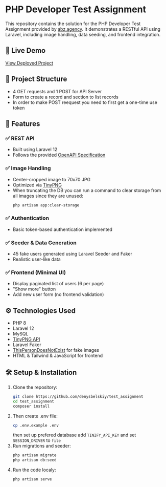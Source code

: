 # PHP Developer Test Assignment

This repository contains the solution for the PHP Developer Test Assignment provided by [abz.agency](http://www.abz.agency). It demonstrates a RESTful API using Laravel, including image handling, data seeding, and frontend integration.

## 🔗 Live Demo

[View Deployed Project](https://test-assignment-main-4oqw5j.laravel.cloud)

## 📂 Project Structure

- 4 GET requests and 1 POST for API Server
- Form to create a record and section to list records
- In order to make POST reequest you need to first get a one-time use token

## 📌 Features

### ✅ REST API

- Built using Laravel 12
- Follows the provided [OpenAPI Specification](https://openapi_apidocs.abz.dev/frontend-test-assignment-v1)

### ✅ Image Handling

- Center-cropped image to 70x70 JPG
- Optimized via [TinyPNG](https://tinypng.com/)
- When truncating the DB you can run a command to clear storage from all images since they are unused:
    ```bash
    php artisan app:clear-storage
    ```

### ✅ Authentication

- Basic token-based authentication implemented

### ✅ Seeder & Data Generation

- 45 fake users generated using Laravel Seeder and Faker
- Realistic user-like data

### ✅ Frontend (Minimal UI)

- Display paginated list of users (6 per page)
- "Show more" button
- Add new user form (no frontend validation)

## ⚙️ Technologies Used

- PHP 8
- Laravel 12
- MySQL
- [TinyPNG API](https://tinypng.com/)
- Laravel Faker
- [ThisPersonDoesNotExist](https://thispersondoesnotexist.com/) for fake images
- HTML & Tailwind & JavaScript for frontend

## 🛠 Setup & Installation

1. Clone the repository:
   ```bash
   git clone https://github.com/denysbelskiy/test_assignment
   cd test_assignment
   composer install
   ```
2. Then create .env file:
    ```bash
    cp .env.example .env
    ```
    then set up prefered database add `TINIFY_API_KEY` and set `SESSION_DRIVER` to `file`
3. Run migrations and seeder:
    ```bash
    php artisan migrate
    php artisan db:seed
    ```
4. Run the code localy:
    ```bash
    php artisan serve
    ```